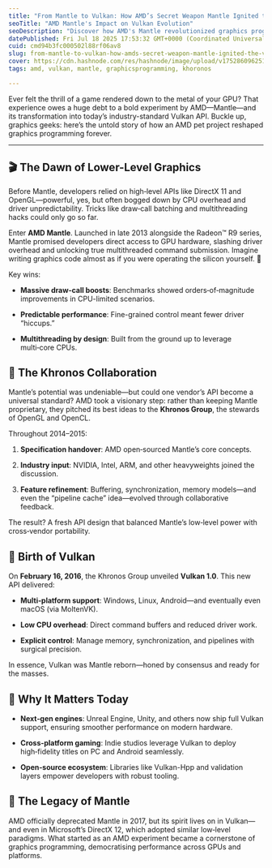 ```yaml
---
title: "From Mantle to Vulkan: How AMD’s Secret Weapon Mantle Ignited the Vulkan Revolution"
seoTitle: "AMD Mantle's Impact on Vulkan Evolution"
seoDescription: "Discover how AMD's Mantle revolutionized graphics programming, paving the way for the Vulkan API, reshaping the gaming and graphics industry forever"
datePublished: Fri Jul 18 2025 17:53:32 GMT+0000 (Coordinated Universal Time)
cuid: cmd94b3fc000502l88rf06av8
slug: from-mantle-to-vulkan-how-amds-secret-weapon-mantle-ignited-the-vulkan-revolution
cover: https://cdn.hashnode.com/res/hashnode/image/upload/v1752860962513/38b3462d-f35c-453e-b80b-ada4695246f4.jpeg
tags: amd, vulkan, mantle, graphicsprogramming, khoronos

---
```


Ever felt the thrill of a game rendered down to the metal of your GPU? That experience owes a huge debt to a bold experiment by AMD—Mantle—and its transformation into today’s industry-standard Vulkan API. Buckle up, graphics geeks: here’s the untold story of how an AMD pet project reshaped graphics programming forever.

---

## 🎬 The Dawn of Lower-Level Graphics

Before Mantle, developers relied on high‑level APIs like DirectX 11 and OpenGL—powerful, yes, but often bogged down by CPU overhead and driver unpredictability. Tricks like draw‑call batching and multithreading hacks could only go so far.

Enter **AMD Mantle**. Launched in late 2013 alongside the Radeon™ R9 series, Mantle promised developers direct access to GPU hardware, slashing driver overhead and unlocking true multithreaded command submission. Imagine writing graphics code almost as if you were operating the silicon yourself. 🚀

Key wins:

* **Massive draw‑call boosts**: Benchmarks showed orders‑of‑magnitude improvements in CPU-limited scenarios.
    
* **Predictable performance**: Fine-grained control meant fewer driver “hiccups.”
    
* **Multithreading by design**: Built from the ground up to leverage multi‑core CPUs.
    

## 🤝 The Khronos Collaboration

Mantle’s potential was undeniable—but could one vendor’s API become a universal standard? AMD took a visionary step: rather than keeping Mantle proprietary, they pitched its best ideas to the **Khronos Group**, the stewards of OpenGL and OpenCL.

Throughout 2014–2015:

1. **Specification handover**: AMD open‑sourced Mantle’s core concepts.
    
2. **Industry input**: NVIDIA, Intel, ARM, and other heavyweights joined the discussion.
    
3. **Feature refinement**: Buffering, synchronization, memory models—and even the “pipeline cache” idea—evolved through collaborative feedback.
    

The result? A fresh API design that balanced Mantle’s low‑level power with cross‑vendor portability.

## 🔗 Birth of Vulkan

On **February 16, 2016**, the Khronos Group unveiled **Vulkan 1.0**. This new API delivered:

* **Multi‑platform support**: Windows, Linux, Android—and eventually even macOS (via MoltenVK).
    
* **Low CPU overhead**: Direct command buffers and reduced driver work.
    
* **Explicit control**: Manage memory, synchronization, and pipelines with surgical precision.
    

In essence, Vulkan was Mantle reborn—honed by consensus and ready for the masses.

## 🧩 Why It Matters Today

* **Next‑gen engines**: Unreal Engine, Unity, and others now ship full Vulkan support, ensuring smoother performance on modern hardware.
    
* **Cross‑platform gaming**: Indie studios leverage Vulkan to deploy high‑fidelity titles on PC and Android seamlessly.
    
* **Open‑source ecosystem**: Libraries like Vulkan-Hpp and validation layers empower developers with robust tooling.
    

## 🚀 The Legacy of Mantle

AMD officially deprecated Mantle in 2017, but its spirit lives on in Vulkan—and even in Microsoft’s DirectX 12, which adopted similar low‑level paradigms. What started as an AMD experiment became a cornerstone of graphics programming, democratising performance across GPUs and platforms.